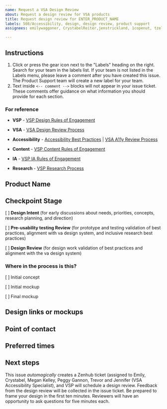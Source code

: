 ```yaml
---
name: Request a VSA Design Review
about: Request a design review for VSA products
title: Request design review for ENTER_PRODUCT_NAME
labels: 508/Accessibility, design, design review, product support
assignees: emilywaggoner, CrystabelReiter,jenstrickland, 1copenut, tzelei123, meganhkelley, peggygannon

---
```


## Instructions

1. Click or press the gear icon next to the "Labels" heading on the right. Search for your team in the labels list. If your team is not listed in the Labels menu, please leave a comment after you have created this issue. The Product Support team will create a new label for your team.
2. Text inside `<-- comment -->` blocks will not appear in your issue ticket. These comments offer guidance on what information you should provide for each section.

### For reference

* **VSP** - [VSP Design Rules of Engagement](https://github.com/department-of-veterans-affairs/va.gov-team/blob/master/platform/design/working-with-platform-design-team.md)

* **VSA** - [VSA Design Review Process](https://github.com/department-of-veterans-affairs/va.gov-team/blob/master/teams/vsa/accessibility/review-process.md#design-review)

* **Accessibility** - [Accessibility Best Practices](https://github.com/department-of-veterans-affairs/va.gov-team/blob/master/platform/accessibility/508-accessibility-best-practices.md) | [VSA A11y Review Process](https://github.com/department-of-veterans-affairs/va.gov-team/blob/master/teams/vsa/accessibility/review-process.md)

* **Content** - [VSP Content Rules of Engagement](https://github.com/department-of-veterans-affairs/va.gov-team/blob/master/platform/content/content-review-process.md)

* **IA** - [VSP IA Rules of Engagement](https://github.com/department-of-veterans-affairs/va.gov-team/blob/master/platform/information-architecture/working-with-ia.md)

* **Research** - [VSP Research Process](https://github.com/department-of-veterans-affairs/va.gov-team/blob/master/platform/research/research-process.md)

## Product Name

<!-- Add your product name on the next line -->

## Checkpoint Stage

<!-- What stage are you at? -->

[ ] **Design Intent** (for early discussions about needs, priorities, concepts, research planning, and direction)

[ ] **Pre-usability testing Review** (for prototype and testing validation of best practices, alignment with va design system, and inclusive research best practices)

[ ] **Design Review** (for design work validation of best practices and alignment with the va design system)


### Where in the process is this? 

[ ] Initial concept

[ ] Initial mockup

[ ] Final mockup


## Design links or mockups

<!-- Include screenshots or links to designs or prototypes -->

## Point of contact

<!-- Add your name on the next line -->

## Preferred times

<!-- Include any preferred times or dates on the next line -->

## Next steps

This issue *automagically* creates a Zenhub ticket (assigned to Emily, Crystabel, Megan Kelley, Peggy Gannon, Trevor and Jennifer (VSA Accessibility Specialist), and VSP will schedule a design review. Feedback from the design review will be collected in the issue ticket. Be prepared to frame your design in the first ten minutes. Reviewers will have an opportunity to ask questions for five minutes each.
